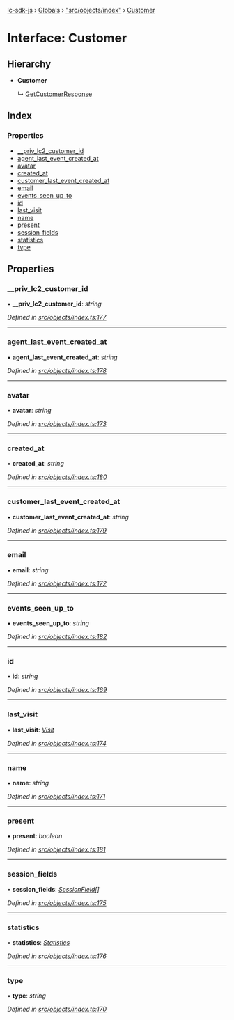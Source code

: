 [lc-sdk-js](../README.md) › [Globals](../globals.md) › ["src/objects/index"](../modules/_src_objects_index_.md) › [Customer](_src_objects_index_.customer.md)

# Interface: Customer

## Hierarchy

* **Customer**

  ↳ [GetCustomerResponse](_src_agent_structures_.getcustomerresponse.md)

## Index

### Properties

* [__priv_lc2_customer_id](_src_objects_index_.customer.md#__priv_lc2_customer_id)
* [agent_last_event_created_at](_src_objects_index_.customer.md#agent_last_event_created_at)
* [avatar](_src_objects_index_.customer.md#avatar)
* [created_at](_src_objects_index_.customer.md#created_at)
* [customer_last_event_created_at](_src_objects_index_.customer.md#customer_last_event_created_at)
* [email](_src_objects_index_.customer.md#email)
* [events_seen_up_to](_src_objects_index_.customer.md#events_seen_up_to)
* [id](_src_objects_index_.customer.md#id)
* [last_visit](_src_objects_index_.customer.md#last_visit)
* [name](_src_objects_index_.customer.md#name)
* [present](_src_objects_index_.customer.md#present)
* [session_fields](_src_objects_index_.customer.md#session_fields)
* [statistics](_src_objects_index_.customer.md#statistics)
* [type](_src_objects_index_.customer.md#type)

## Properties

###  __priv_lc2_customer_id

• **__priv_lc2_customer_id**: *string*

*Defined in [src/objects/index.ts:177](https://github.com/livechat/lc-sdk-js/blob/5281c0a/src/objects/index.ts#L177)*

___

###  agent_last_event_created_at

• **agent_last_event_created_at**: *string*

*Defined in [src/objects/index.ts:178](https://github.com/livechat/lc-sdk-js/blob/5281c0a/src/objects/index.ts#L178)*

___

###  avatar

• **avatar**: *string*

*Defined in [src/objects/index.ts:173](https://github.com/livechat/lc-sdk-js/blob/5281c0a/src/objects/index.ts#L173)*

___

###  created_at

• **created_at**: *string*

*Defined in [src/objects/index.ts:180](https://github.com/livechat/lc-sdk-js/blob/5281c0a/src/objects/index.ts#L180)*

___

###  customer_last_event_created_at

• **customer_last_event_created_at**: *string*

*Defined in [src/objects/index.ts:179](https://github.com/livechat/lc-sdk-js/blob/5281c0a/src/objects/index.ts#L179)*

___

###  email

• **email**: *string*

*Defined in [src/objects/index.ts:172](https://github.com/livechat/lc-sdk-js/blob/5281c0a/src/objects/index.ts#L172)*

___

###  events_seen_up_to

• **events_seen_up_to**: *string*

*Defined in [src/objects/index.ts:182](https://github.com/livechat/lc-sdk-js/blob/5281c0a/src/objects/index.ts#L182)*

___

###  id

• **id**: *string*

*Defined in [src/objects/index.ts:169](https://github.com/livechat/lc-sdk-js/blob/5281c0a/src/objects/index.ts#L169)*

___

###  last_visit

• **last_visit**: *[Visit](_src_objects_index_.visit.md)*

*Defined in [src/objects/index.ts:174](https://github.com/livechat/lc-sdk-js/blob/5281c0a/src/objects/index.ts#L174)*

___

###  name

• **name**: *string*

*Defined in [src/objects/index.ts:171](https://github.com/livechat/lc-sdk-js/blob/5281c0a/src/objects/index.ts#L171)*

___

###  present

• **present**: *boolean*

*Defined in [src/objects/index.ts:181](https://github.com/livechat/lc-sdk-js/blob/5281c0a/src/objects/index.ts#L181)*

___

###  session_fields

• **session_fields**: *[SessionField](_src_objects_index_.sessionfield.md)[]*

*Defined in [src/objects/index.ts:175](https://github.com/livechat/lc-sdk-js/blob/5281c0a/src/objects/index.ts#L175)*

___

###  statistics

• **statistics**: *[Statistics](_src_objects_index_.statistics.md)*

*Defined in [src/objects/index.ts:176](https://github.com/livechat/lc-sdk-js/blob/5281c0a/src/objects/index.ts#L176)*

___

###  type

• **type**: *string*

*Defined in [src/objects/index.ts:170](https://github.com/livechat/lc-sdk-js/blob/5281c0a/src/objects/index.ts#L170)*
